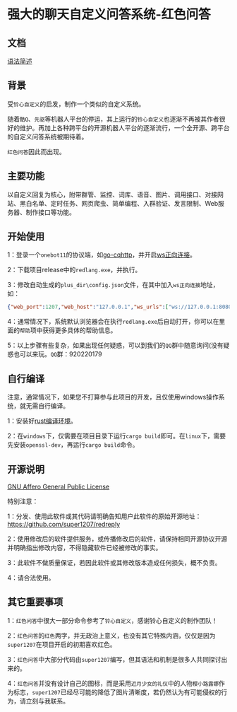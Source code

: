 # 强大的聊天自定义问答系统-红色问答

## 文档

[语法简述](/doc/readme.md)

## 背景

受`铃心自定义`的启发，制作一个类似的自定义系统。 <br />

随着`酷Q`、`先驱`等机器人平台的停运，其上运行的`铃心自定义`也逐渐不再被其作者很好的维护。再加上各种跨平台的开源机器人平台的逐渐流行，一个全开源、跨平台的自定义问答系统被期待着。<br />

`红色问答`因此而出现。

## 主要功能

以自定义回复为核心，附带群管、监控、词库、语音、图片、调用接口、对接网站、黑白名单、定时任务、网页爬虫、简单编程、入群验证、发言限制、Web服务器、制作接口等功能。<br />

## 开始使用

1：登录一个`onebot11`的协议端，如[go-cqhttp](https://github.com/Mrs4s/go-cqhttp)，并开启[ws正向连接](https://github.com/botuniverse/onebot-11/tree/master/communication)。<br />

2：下载项目release中的`redlang.exe`，并执行。<br />

3：修改自动生成的`plus_dir\config.json`文件，在其中加入`ws正向连接`地址，如：<br />

```json
{"web_port":1207,"web_host":"127.0.0.1","ws_urls":["ws://127.0.0.1:8080?access_token=77156"],"not_open_browser":false}
```

4：通常情况下，系统默认浏览器会在执行`redlang.exe`后自动打开，你可以在里面的`帮助`项中获得更多具体的帮助信息。<br />

5：以上步骤有些复杂，如果出现任何疑惑，可以到我们的`QQ`群中随意询问(没有疑惑也可以来玩。`QQ`群：920220179


## 自行编译

注意，通常情况下，如果您不打算参与此项目的开发，且仅使用windows操作系统，就无需自行编译。<br />

1：安装好[rust编译环境](https://www.rust-lang.org/)。<br />

2：在`windows`下，仅需要在项目目录下运行`cargo build`即可。在`linux`下，需要先安装`openssl-dev`，再运行`cargo build`命令。


## 开源说明

[GNU Affero General Public License](https://en.wikipedia.org/wiki/GNU_Affero_General_Public_License)

特别注意：

1：分发、使用此软件或其代码请明确告知用户此软件的原始开源地址：https://github.com/super1207/redreply<br />

2：使用修改后的软件提供服务，或传播修改后的软件，请保持相同开源协议开源并明确指出修改内容，不得隐藏软件已经被修改的事实。<br />

3：此软件不做质量保证，若因此软件或其修改版本造成任何损失，概不负责。<br />

4：请合法使用。


## 其它重要事项

1：`红色问答`中很大一部分命令参考了`铃心自定义`，感谢铃心自定义的制作团队！<br />

2：`红色问答`的`红色`两字，并无政治上意义，也没有其它特殊内涵，仅仅是因为`super1207`在项目开启的初期喜欢红色。<br />

3：`红色问答`中大部分代码由`super1207`编写，但其语法和机制是很多人共同探讨出来的。<br />

4：`红色问答`并没有设计自己的图标，而是采用`近月少女的礼仪`中的人物`樱小路露娜`作为标志，`super1207`已经尽可能的降低了图片清晰度，若仍然认为有可能侵权的行为，请立刻与我联系。